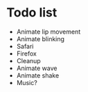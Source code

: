 # Todo list

- Animate lip movement
- Animate blinking
- Safari
- Firefox
- Cleanup
- Animate wave
- Animate shake
- Music?
